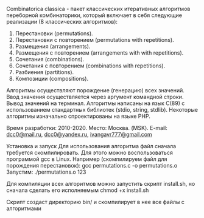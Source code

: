 Combinatorica classica - пакет классических итеративных алгоритмов переборной комбинаторики,
который включает в себя следующие реализации (8 классических алгоритмов):
1) Перестановки (permutations).
2) Перестановки с повторением (permutations with repetitions).
3) Размещения (arrangements).
4) Размещения с повторением (arrangements with with repetitions).
5) Сочетания (combinations).
6) Сочетания с повторением (combinations with repetitions).
7) Разбиения (partitions).
8) Композиции (compositions).

Алгоритмы осуществляют порождение (генерацию) всех значений.
Ввод значения осуществляется через аргумент командной строки.
Вывод значений на терминал.
Алгоритмы написаны на язык C(89) с использованием
стандартных библиотек (stdio, string, stdlib).
Некоторые алгоритмы изначально спроектированы на языке PHP.

Время разработки: 2010-2020.
Место: Москва. (MSK).
E-mail: dcc0@mail.ru, dcc0@yandex.ru, ivangavr777@gmail.com

Установка и запуск
Для использования алгоритма файл сначала требуется скомпилировать.
Для этого можно воспользоваться программой gcc в Linux.
Например (скомпилируем файл для порождения перестановок):
gcc permutations.c  -o permutations.o
Запустим:
./permutations.o 123

Для компиляции всех алгоритмов можно запустить
скрипт install.sh, но сначала
сделать его исполняемым
chmod +x install.sh

Скрипт создаст директорию bin/
и скомпилирует в нее все файлы с алгоритмами
